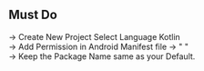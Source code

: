 ## Must Do ##


-> Create New Project Select Language Kotlin <br />
-> Add Permission in Android Manifest file ->   " <uses-permission android:name="android.permission.READ_EXTERNAL_STORAGE" />" <br />
-> Keep the Package Name same as your Default.
